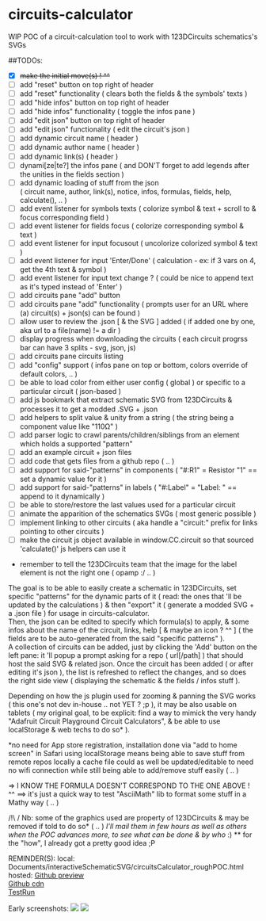# circuits-calculator
WIP POC of a circuit-calculation tool to work with 123DCircuits schematics's SVGs

##TODOs:
- [x] ~~make the initial move(s) ! ^^~~
- [ ] add "reset" button on top right of header
- [ ] add "reset" functionality ( clears both the fields & the symbols' texts )
- [ ] add "hide infos" button on top right of header
- [ ] add "hide infos" functionality ( toggle the infos pane )
- [ ] add "edit json" button on top right of header
- [ ] add "edit json" functionality ( edit the circuit's json )
- [ ] add dynamic circuit name ( header )
- [ ] add dynamic author name ( header )
- [ ] add dynamic link(s) ( header )
- [ ] dynami[ze|te?] the infos pane ( and DON'T forget to add legends after the unities in the fields section )
- [ ] add dynamic loading of stuff from the json  
( circuit name, author, link(s), notice, infos, formulas, fields, help, calculate(), .. )
- [ ] add event listener for symbols texts ( colorize symbol & text + scroll to & focus corresponding field )
- [ ] add event listener for fields focus ( colorize corresponding symbol & text )
- [ ] add event listener for input focusout ( uncolorize colorized symbol & text )
- [ ] add event listener for input 'Enter/Done' ( calculation - ex: if 3 vars on 4, get the 4th text & symbol )
- [ ] add event listener for input text change ? ( could be nice to append text as it's typed instead of 'Enter' )
- [ ] add circuits pane "add" button
- [ ] add circuits pane "add" functionality ( prompts user for an URL where (a) circuit(s) + json(s) can be found )
- [ ] allow user to review the .json [ & the SVG ] added ( if added one by one, aka url to a file(name) != a dir )
- [ ] display progress when downloading the circuits ( each circuit progrss bar can have 3 splits - svg, json, js)
- [ ] add circuits pane circuits listing
- [ ] add "config" support ( infos pane on top or bottom, colors override of default colors, .. )
- [ ] be able to load color from either user config ( global ) or specific to a particular circuit ( json-based )
- [ ] add js bookmark that extract schematic SVG from 123DCircuits & processes it to get a modded .SVG + .json
- [ ] add helpers to split value & unity from a string ( the string being a component value like "110Ω" )
- [ ] add parser logic to crawl parents/children/siblings from an element which holds a supported "pattern"
- [ ] add an example circuit + json files
- [ ] add code that gets files from a github repo ( .. )
- [ ] add support for said-"patterns" in components ( "#:R1" = Resistor "1" == set a dynamic value for it )
- [ ] add support for said-"patterns" in labels ( "#:Label" = "Label: " == append to it dynamically )
- [ ] be able to store/restore the last values used for a particular circuit
- [ ] animate the apparition of the schematics SVGs ( most generic possible )
- [ ] implement linking to other circuits ( aka handle a "circuit:" prefix for links pointing to other circuits )
- [ ] make the circuit js object available in window.CC.circuit so that sourced 'calculate()' js helpers can use it
- remember to tell the 123DCircuits team that the image for the label element is not the right one ( opamp :/ .. )

The goal is to be able to easily create a schematic in 123DCircuits, set specific "patterns" for the dynamic parts of it ( read: the ones that 'll be updated by the calculations ) & then "export" it ( generate a modded SVG + a .json file ) for usage in circuits-calculator.  
Then, the json can be edited to specify which formula(s) to apply, & some infos about the name of the circuit, links, help [ & maybe an icon ? ^^ ] ( the fields are to be auto-generated from the said "specific patterns" ).  
A collection of circuits can be added, just by clicking the 'Add' button on the left pane: it 'll popup a prompt asking for a repo ( url[/path] ) that should host the said SVG & related json.
Once the circuit has been added ( or after editing it's json ), the list is refreshed to reflect the changes, and so does the right side view ( displaying the schematic & the fields / infos stuff ).  

Depending on how the js plugin used for zooming & panning the SVG works ( this one's not dev in-house .. not YET ? ;p ), it may be also usable on tablets ( my original goal, to be explicit: find a way to mimick the very handy "Adafruit Circuit Playground Circuit Calculators", & be able to use localStorage & web techs to do so* ).  

*no need for App store registration, installation done via "add to home screen" in Safari
 using localStorage means being able to save stuff from remote repos locally
 a cache file could as well be updated/editable to need no wifi connection while still being able to add/remove stuff easily
 ( .. )

=> I KNOW THE FORMULA DOESN'T CORRESPOND TO THE ONE ABOVE ! ^^
==> it's just a quick way to test "AsciiMath" lib to format some stuff in a Mathy way ( .. )

/!\ / Nb: some of the graphics used are property of 123DCircuits & may be removed if told to do so* ( .. )
*I'll mail them in few hours as well as others when the POC advances more, to see what can be done & by who* :)
** for the "how", I already got a pretty good idea ;P


REMINDER(S): 
local: Documents/interactiveSchematicSVG/circuitsCalculator_roughPOC.html  
hosted:  [Github preview](http://htmlpreview.github.io/?https://raw.githubusercontent.com/stephaneAG/circuits-calculator/master/circuitsCalculator_roughPOC.html)  
         [Github cdn](https://cdn.rawgit.com/StephaneAG/circuits-calculator/master/circuitsCalculator_roughPOC.html)  
[TestRun](https://github.com/stephaneAG/circuits-calculator/blob/master/testRun.txt)


Early screenshots:
<img src="http://www.stephaneadamgarnier.com/circuitsCalculator/circuits-calculator_screen1.png" align="" height="" width="" >
<img src="http://www.stephaneadamgarnier.com/circuitsCalculator/circuits-calculator_screen2.png" align="" height="" width="" >
 
